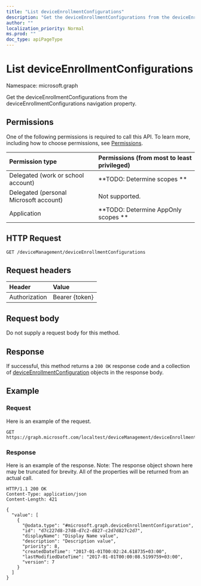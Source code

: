 ```yaml
---
title: "List deviceEnrollmentConfigurations"
description: "Get the deviceEnrollmentConfigurations from the deviceEnrollmentConfigurations navigation property."
author: ""
localization_priority: Normal
ms.prod: ""
doc_type: apiPageType
---
```


# List deviceEnrollmentConfigurations

Namespace: microsoft.graph

Get the deviceEnrollmentConfigurations from the deviceEnrollmentConfigurations navigation property.

## Permissions
One of the following permissions is required to call this API. To learn more, including how to choose permissions, see [Permissions](/concepts/permissions-reference.md).

|Permission type|Permissions (from most to least privileged)|
|:---|:---|
|Delegated (work or school account)|**TODO: Determine scopes **|
|Delegated (personal Microsoft account)|Not supported.|
|Application|**TODO: Determine AppOnly scopes **|

## HTTP Request
<!-- {
  "blockType": "ignored"
}
-->
``` http
GET /deviceManagement/deviceEnrollmentConfigurations
```

## Request headers
|Header|Value|
|:---|:---|
|Authorization|Bearer {token}|

## Request body
Do not supply a request body for this method.

## Response
If successful, this method returns a `200 OK` response code and a collection of [deviceEnrollmentConfiguration](../resources/deviceenrollmentconfiguration.md) objects in the response body.

## Example

### Request
Here is an example of the request.
<!-- {
  "blockType": "request",
  "name": "get_deviceenrollmentconfiguration"
}
-->
``` http
GET https://graph.microsoft.com/localtest/deviceManagement/deviceEnrollmentConfigurations
```

### Response
Here is an example of the response. Note: The response object shown here may be truncated for brevity. All of the properties will be returned from an actual call.
<!-- {
  "blockType": "response",
  "truncated": true,
  "@odata.type": "collection(microsoft.graph.deviceenrollmentconfiguration)"
}
-->
``` http
HTTP/1.1 200 OK
Content-Type: application/json
Content-Length: 421

{
  "value": [
    {
      "@odata.type": "#microsoft.graph.deviceEnrollmentConfiguration",
      "id": "d7c227d8-27d8-d7c2-d827-c2d7d827c2d7",
      "displayName": "Display Name value",
      "description": "Description value",
      "priority": 8,
      "createdDateTime": "2017-01-01T00:02:24.618735+03:00",
      "lastModifiedDateTime": "2017-01-01T00:00:08.5199759+03:00",
      "version": 7
    }
  ]
}
```

